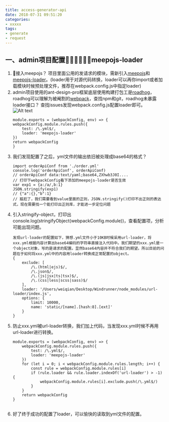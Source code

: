 ```yaml
---
title: access-generator-api
date: 2018-07-31 09:51:20
categories: 
- xxxxx
tags:
- generate
- request
---
```


## 一、admin项目配置meepojs-loader
1. 接入meepojs？ 项目里面公用的发请求的模块，需新引入[meepojs](https://git.garena.com/xxxxx/digital-purchase/meepojs)和[meepojs-loader](https://git.garena.com/xxxxx/digital-purchase/meepojs-loader)。(loader用于对源代码转换，loader可以再你import或者加载模块时候预处理文件，推荐在webpack.config.js中指定loader)
2. admin项目使用的ant-design-pro框架底层使用构建打包工是[roadhog](https://github.com/sorrycc/roadhog/blob/master/README_zh-cn.md)，roadhog可以理解为被阉割的[webpack](https://webpack.docschina.org/concepts/)，查找npm和git，roadhog未暴露loader接口？ 查找issues发现webpack.config.js配置loader即可。
![Alt text](/images/roadhog_loader_issues.png)
    ```
    module.exports = (webpackConfig, env) => {
    webpackConfig.module.rules.push({
        test: /\.yml$/,
        loader: 'meepojs-loader'
    })
    return webpackConfig
    }
    ```
1. 我们发现配置了之后，yml文件的输出依旧被处理成base64的格式？
    ``` 
    import orderApiConf from './order.yml'
    console.log('orderApiConf', orderApiConf)
    // orderApiConf data:text/yaml;base64,ZXhwb3J0I....
    // 打印下webpackConfig看下添加的meepojs-loader是否生效
    var exp1 = {a:/a/,b:1}
    JSON.stringify(exp1)
    // {"a":{},"b":1}
    // 尴尬了，我们需要看到value里面的正则，JSON.stringify()打印不出正则的表达式，现在需要找一个能打印出正则库，才能进一步定位问题
    ```
4. 引入stringify-object，打印出console.log(stringifyObject(webpackConfig.module))，查看配置项，分析可能出现问题。
    ```
    发现url-loader的配置如下，猜想.yml文件小于10KB时候采用url-loader，将xxx.yml根据内容计算出base64编码的字符串直接注入代码中。我们期望的xxx.yml是一个object对象，写的是请求的配置。显然base64内容并不符合我们的期望。所以目前的问题在于如何将xxx.yml中的内容用loader转换成正常配置的object。
    {
        exclude: [
            /\.(html|ejs)$/,
            /\.json$/,
            /\.(js|jsx|ts|tsx)$/,
            /\.(css|less|scss|sass)$/
        ],
        loader: '/Users/weiqian/Desktop/Windrunner/node_modules/url-loader/index.js',
        options: {
            limit: 10000,
            name: 'static/[name].[hash:8].[ext]'
        }
    }                              
    ```
5. 防止xxx.yml被url-loader转换，我们加上代码，当发现xxx.yml时候不再用url-loader进行转换。
    ```
    module.exports = (webpackConfig, env) => {
        webpackConfig.module.rules.push({
            test: /\.yml$/,
            loader: 'meepojs-loader'
        })
        for (let i = 0; i < webpackConfig.module.rules.length; i++) {
            const rule = webpackConfig.module.rules[i]
            if (rule.loader && rule.loader.indexOf('url-loader') > -1) {
                webpackConfig.module.rules[i].exclude.push(/\.yml$/)
            }
        }
        return webpackConfig
    }
  
    ``` 
6. 好了终于成功的配置了loader，可以愉快的读取到yml文件的配置。
  

